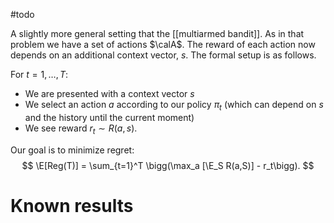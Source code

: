 #todo 

A slightly more general setting that the [[multiarmed bandit]]. As in that problem we have a set of actions $\calA$. The reward of each action now depends on an additional context vector, $s$. The formal setup is as follows. 

For $t=1,\dots,T$: 
- We are presented with a context vector $s$ 
- We select an action $a$ according to our policy $\pi_t$ (which can depend on $s$ and the history until the current moment)
- We see reward $r_t\sim R(a,s)$. 

Our goal is to minimize regret: 
$$
\E[Reg(T)] = \sum_{t=1}^T \bigg(\max_a [\E_S R(a,S)] - r_t\bigg).
$$
# Known results 